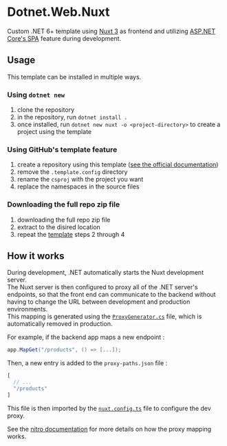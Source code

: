 # Dotnet.Web.Nuxt

Custom .NET 6+ template using [Nuxt 3](https://nuxt.com/) as frontend and utilizing [ASP.NET Core's SPA](https://learn.microsoft.com/en-us/aspnet/core/client-side/spa/intro) feature during development.

## Usage

This template can be installed in multiple ways.

### Using `dotnet new`

1. clone the repository
2. in the repository, run `dotnet install .`
3. once installed, run `dotnet new nuxt -o <project-directory>` to create a project using the template

### Using GitHub's template feature

1. create a repository using this template ([see the official documentation](https://docs.github.com/en/repositories/creating-and-managing-repositories/creating-a-repository-from-a-template))
2. remove the `.template.config` directory
3. rename the `csproj` with the project you want
4. replace the namespaces in the source files

### Downloading the full repo zip file

1. downloading the full repo zip file
2. extract to the disired location
3. repeat the [template](#using-githubs-template-feature) steps 2 through 4

## How it works

During development, .NET automatically starts the Nuxt development server.  
The Nuxt server is then configured to proxy all of the .NET server's endpoints, so that the front end can communicate to the backend without having to change the URL between development and production environments.  
This mapping is generated using the [`ProxyGenerator.cs`](ProxyGenerator.cs) file, which is automatically removed in production.

For example, if the backend app maps a new endpoint :

```cs
app.MapGet("/products", () => [...]);
```

Then, a new entry is added to the `proxy-paths.json` file :

```js
[
  // ...
  "/products"
]
```

This file is then imported by the [`nuxt.config.ts`](nuxt.config.ts) file to configure the dev proxy.

See the [nitro documentation](https://nitro.unjs.io/config#devproxy) for more details on how the proxy mapping works.
